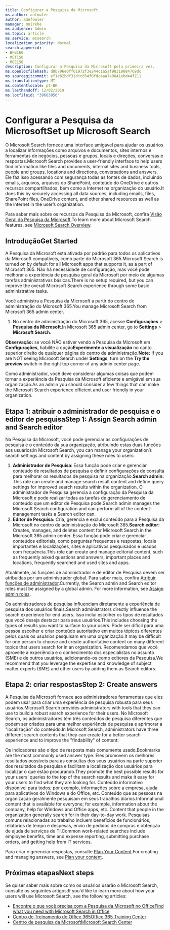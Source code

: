 ```yaml
---
title: Configurar a Pesquisa da Microsoft
ms.author: anfowler
author: adefowler
manager: mnirkhe
ms.audience: Admin
ms.topic: article
ms.service: mssearch
localization_priority: Normal
search.appverid:
- BFB160
- MET150
- MOE150
description: Configurar a Pesquisa da Microsoft pela primeira vez.
ms.openlocfilehash: d8b796e0ff61972f3e244c1a5af98319884769dc
ms.sourcegitcommit: ef1eb2bdf31dccd34f0fdc4aa7a0841ebd44f211
ms.translationtype: MT
ms.contentlocale: pt-BR
ms.lasthandoff: 12/02/2019
ms.locfileid: "39663056"
---
```

# <a name="set-up-microsoft-search"></a><span data-ttu-id="a8d6a-103">Configurar a Pesquisa da Microsoft</span><span class="sxs-lookup"><span data-stu-id="a8d6a-103">Set up Microsoft Search</span></span>

<span data-ttu-id="a8d6a-104">O Microsoft Search fornece uma interface amigável para ajudar os usuários a localizar informações como arquivos e documentos, sites internos e ferramentas de negócios, pessoas e grupos, locais e direções, conversas e respostas.</span><span class="sxs-lookup"><span data-stu-id="a8d6a-104">Microsoft Search provides a user-friendly interface to help users find information like files and documents, internal sites and business tools, people and groups, locations and directions, conversations and answers.</span></span> <span data-ttu-id="a8d6a-105">Ele faz isso acessando com segurança todas as fontes de dados, incluindo emails, arquivos, arquivos do SharePoint, conteúdo do OneDrive e outros recursos compartilhados, bem como a Internet na organização do usuário.</span><span class="sxs-lookup"><span data-stu-id="a8d6a-105">It does this by securely accessing all data sources, including emails, files, SharePoint files, OneDrive content, and other shared resources as well as the internet in the user’s organization.</span></span>

<span data-ttu-id="a8d6a-106">Para saber mais sobre os recursos da Pesquisa da Microsoft, confira [Visão Geral da Pesquisa da Microsoft](overview-microsoft-search.md).</span><span class="sxs-lookup"><span data-stu-id="a8d6a-106">To learn more about Microsoft Search features, see [Microsoft Search Overview](overview-microsoft-search.md).</span></span>

## <a name="get-started"></a><span data-ttu-id="a8d6a-107">Introdução</span><span class="sxs-lookup"><span data-stu-id="a8d6a-107">Get Started</span></span>

<span data-ttu-id="a8d6a-108">A Pesquisa da Microsoft está ativada por padrão para todos os aplicativos da Microsoft compatíveis, como parte do Microsoft 365.</span><span class="sxs-lookup"><span data-stu-id="a8d6a-108">Microsoft Search is turned on by default for all Microsoft apps that supports it, as a part of Microsoft 365.</span></span> <span data-ttu-id="a8d6a-109">Não há necessidade de configuração, mas você pode melhorar a experiência de pesquisa geral da Microsoft por meio de algumas tarefas administrativas básicas.</span><span class="sxs-lookup"><span data-stu-id="a8d6a-109">There is no setup required, but you can improve the overall Microsoft Search experience through some basic administrative tasks.</span></span>

<span data-ttu-id="a8d6a-110">Você administra a Pesquisa da Microsoft a partir do centro de administração do Microsoft 365.</span><span class="sxs-lookup"><span data-stu-id="a8d6a-110">You manage Microsoft Search from Microsoft 365 admin center.</span></span>

1. <span data-ttu-id="a8d6a-111">No centro de administração do Microsoft 365, acesse **Configurações** > **Pesquisa da Microsoft**.</span><span class="sxs-lookup"><span data-stu-id="a8d6a-111">In Microsoft 365 admin center, go to **Settings** > **Microsoft Search**.</span></span>

<span data-ttu-id="a8d6a-112">**Observação:** se você NÃO estiver vendo a Pesquisa da Microsoft em **Configurações**, habilite a opção**Experimente a visualização** no canto superior direito de qualquer página do centro de administração.</span><span class="sxs-lookup"><span data-stu-id="a8d6a-112">**Note:** If you are NOT seeing Microsoft Search under **Settings**, turn on the **Try the preview** switch in the right top corner of any admin center page.</span></span>

<span data-ttu-id="a8d6a-113">Como administrador, você deve considerar algumas coisas que podem tornar a experiência da Pesquisa da Microsoft eficiente e amigável em sua organização.</span><span class="sxs-lookup"><span data-stu-id="a8d6a-113">As an admin you should consider a few things that can make the Microsoft Search experience efficient and user friendly in your organization.</span></span>

## <a name="step-1-assign-search-admin-and-search-editor"></a><span data-ttu-id="a8d6a-114">Etapa 1: atribuir o administrador de pesquisa e o editor de pesquisa</span><span class="sxs-lookup"><span data-stu-id="a8d6a-114">Step 1: Assign Search admin and Search editor</span></span>

<span data-ttu-id="a8d6a-115">Na Pesquisa da Microsoft, você pode gerenciar as configurações de pesquisa e o conteúdo da sua organização, atribuindo estas duas funções aos usuários:</span><span class="sxs-lookup"><span data-stu-id="a8d6a-115">In Microsoft Search, you can manage your organization’s search settings and content by assigning these roles to users:</span></span>

1. <span data-ttu-id="a8d6a-116">**Administrador de Pesquisa**: Essa função pode criar e gerenciar conteúdo de resultados de pesquisa e definir configurações de consulta para melhorar os resultados de pesquisa na organização.</span><span class="sxs-lookup"><span data-stu-id="a8d6a-116">**Search admin:** This role can create and manage search result content and define query settings for improved search results within the organization.</span></span> <span data-ttu-id="a8d6a-117">O administrador de Pesquisa gerencia a configuração da Pesquisa da Microsoft e pode realizar todas as tarefas de gerenciamento de conteúdo que um editor de Pesquisa pode.</span><span class="sxs-lookup"><span data-stu-id="a8d6a-117">Search admin manages the Microsoft Search configuration and can perform all of the content-management tasks a Search editor can.</span></span>
2. <span data-ttu-id="a8d6a-118">**Editor de Pesquisa:** Cria, gerencia e exclui conteúdo para a Pesquisa da Microsoft no centro de administração do Microsoft 365.</span><span class="sxs-lookup"><span data-stu-id="a8d6a-118">**Search editor:** Creates, manages, and deletes content for Microsoft Search in the Microsoft 365 admin center.</span></span> <span data-ttu-id="a8d6a-119">Essa função pode criar e gerenciar conteúdos editoriais, como perguntas frequentes e respostas, locais importantes e localizações, sites e aplicativos pesquisados e usados com frequência.</span><span class="sxs-lookup"><span data-stu-id="a8d6a-119">This role can create and manage editorial content, such as frequently asked questions and answers, important places and locations, frequently searched and used sites and apps.</span></span>

<span data-ttu-id="a8d6a-120">Atualmente, as funções de administrador e de editor de Pesquisa devem ser atribuídas por um administrador global. Para saber mais, confira [Atribuir funções de administrador](https://docs.microsoft.com/office365/admin/add-users/assign-admin-roles?view=o365-worldwide).</span><span class="sxs-lookup"><span data-stu-id="a8d6a-120">Currently, the Search admin and Search editor roles must be assigned by a global admin. For more information, see [Assign admin roles](https://docs.microsoft.com/office365/admin/add-users/assign-admin-roles?view=o365-worldwide).</span></span>

<span data-ttu-id="a8d6a-121">Os administradores de pesquisa influenciam diretamente a experiência de pesquisa dos usuários finais.</span><span class="sxs-lookup"><span data-stu-id="a8d6a-121">Search administrators directly influence the search experience for end users.</span></span> <span data-ttu-id="a8d6a-122">Isso inclui escolher os tipos de resultados que você deseja destacar para seus usuários.</span><span class="sxs-lookup"><span data-stu-id="a8d6a-122">This includes choosing the types of results you want to surface to your users.</span></span> <span data-ttu-id="a8d6a-123">Pode ser difícil para uma pessoa escolher e criar conteúdo autoritativo em muitos tópicos diferentes pelos quais os usuários pesquisam em uma organização.</span><span class="sxs-lookup"><span data-stu-id="a8d6a-123">It may be difficult for one person to choose and create authoritative content on many different topics that users search for in an organization.</span></span> <span data-ttu-id="a8d6a-124">Recomendamos que você aproveite a experiência e o conhecimento dos especialistas no assunto (SME) e de outros usuários, adicionando-os como editores da Pesquisa.</span><span class="sxs-lookup"><span data-stu-id="a8d6a-124">We recommend that you leverage the expertise and knowledge of subject matter experts (SME) and other users by adding them as Search editors.</span></span>

## <a name="step-2-create-answers"></a><span data-ttu-id="a8d6a-125">Etapa 2: criar respostas</span><span class="sxs-lookup"><span data-stu-id="a8d6a-125">Step 2: Create answers</span></span>

<span data-ttu-id="a8d6a-126">A Pesquisa da Microsoft fornece aos administradores ferramentas que eles podem usar para criar uma experiência de pesquisa robusta para seus usuários.</span><span class="sxs-lookup"><span data-stu-id="a8d6a-126">Microsoft Search provides administrators with tools that they can use to build a robust search experience for their users.</span></span> <span data-ttu-id="a8d6a-127">No Microsoft Search, os administradores têm três conteúdos de pesquisa diferentes que podem ser criados para uma melhor experiência de pesquisa e aprimorar a "localização" do conteúdo:</span><span class="sxs-lookup"><span data-stu-id="a8d6a-127">In Microsoft Search, administrators have three different search contents that they can create for a better search experience and to improve the "findability" of content:</span></span>

<span data-ttu-id="a8d6a-128">Os indicadores são o tipo de resposta mais comumente usado.</span><span class="sxs-lookup"><span data-stu-id="a8d6a-128">Bookmarks are the most commonly used answer type.</span></span> <span data-ttu-id="a8d6a-129">Eles promovem os melhores resultados possíveis para as consultas dos seus usuários na parte superior dos resultados da pesquisa e facilitam a localização dos usuários para localizar o que estão procurando.</span><span class="sxs-lookup"><span data-stu-id="a8d6a-129">They promote the best possible results for your users’ queries to the top of the search results and make it easy for your users to find what they are looking for.</span></span>
<span data-ttu-id="a8d6a-130">Conteúdo informativo disponível para todos; por exemplo, informações sobre a empresa, ajuda para aplicativos do Windows e do Office, etc. Conteúdo que as pessoas na organização geralmente pesquisam em seus trabalhos diários.</span><span class="sxs-lookup"><span data-stu-id="a8d6a-130">Informational content that is available for everyone; for example, information about the company, help for Windows and Office apps, etc. Content that people in the organization generally search for in their day-to-day work.</span></span> <span data-ttu-id="a8d6a-131">Pesquisas comuns relacionadas ao trabalho incluem benefícios de funcionários, relatórios de tempo e despesas, envio de pedidos de compras e obtenção de ajuda de serviços de TI.</span><span class="sxs-lookup"><span data-stu-id="a8d6a-131">Common work-related searches include employee benefits, time and expense reporting, submitting purchase orders, and getting help from IT services.</span></span>

<span data-ttu-id="a8d6a-132">Para criar e gerenciar respostas, consulte [Plan Your Content](plan-your-content.md).</span><span class="sxs-lookup"><span data-stu-id="a8d6a-132">For creating and managing answers, see [Plan your content](plan-your-content.md).</span></span>

## <a name="next-steps"></a><span data-ttu-id="a8d6a-133">Próximas etapas</span><span class="sxs-lookup"><span data-stu-id="a8d6a-133">Next steps</span></span>

<span data-ttu-id="a8d6a-134">Se quiser saber mais sobre como os usuários usarão o Microsoft Search, consulte os seguintes artigos:</span><span class="sxs-lookup"><span data-stu-id="a8d6a-134">If you'd like to learn more about how your users will use Microsoft Search, see the following articles:</span></span>

- [<span data-ttu-id="a8d6a-135">Encontre o que você precisa com a Pesquisa da Microsoft no Office</span><span class="sxs-lookup"><span data-stu-id="a8d6a-135">Find what you need with Microsoft Search in Office</span></span>](https://support.office.com/article/find-what-you-need-with-microsoft-search-in-office-2457d4d8-48a8-4ad4-ab89-5a0657aa8446)
- [<span data-ttu-id="a8d6a-136">Centro de Treinamento do Office 365</span><span class="sxs-lookup"><span data-stu-id="a8d6a-136">Office 365 Training Center</span></span>](https://support.office.com/office-training-center)
- [<span data-ttu-id="a8d6a-137">Centro de pesquisa da Microsoft</span><span class="sxs-lookup"><span data-stu-id="a8d6a-137">Microsoft Search Center</span></span>](https://support.office.com/article/-working-title-microsoft-search-center-b8bf5a2c-7515-40a9-9a6a-b8ed382c86bc)
